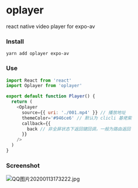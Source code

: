 # oplayer

react native video player for expo-av

### Install

```shell
yarn add oplayer expo-av
```

### Use

```js
import React from 'react'
import Oplayer from 'oplayer'

export default function Player() {
  return (
    <Oplayer
      source={{ uri: './001.mp4' }} // 播放地址
      themeColor='#946ce6' // 默认为 clicli 基佬紫
      callback={{
        back // 非全屏状态下返回键回调，一般为路由返回
      }}
    />
  )
}
```
### Screenshot
![QQ图片20200113173222.jpg](https://ws1.sinaimg.cn/mw690/0065Zy9ely1gav2g10r0gj30py1hcmzh.jpg)